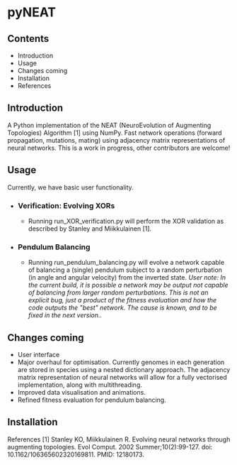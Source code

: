 # pyNEAT

## Contents
* Introduction
* Usage
* Changes coming
* Installation
* References

## Introduction
A Python implementation of the NEAT (NeuroEvolution of Augmenting Topologies) Algorithm [1] using NumPy. Fast network operations (forward propagation, mutations, mating) using adjacency matrix representations of neural networks. This is a work in progress, other contributors are welcome!

## Usage 
Currently, we have basic user functionality.

* ### Verification: Evolving XORs
  * Running run_XOR_verification.py will perform the XOR validation as described by Stanley and Miikkulainen [1]. 
* ### Pendulum Balancing
  * Running run_pendulum_balancing.py will evolve a network capable of balancing a (single) pendulum subject to a random perturbation (in angle and angular velocity) from the inverted state. _User note: In the current build, it is possible a network may be output not capable of balancing from larger random perturbations. This is not an explicit bug, just a product of the fitness evaluation and how the code outputs the "best" network. The cause is known, and to be fixed in the next version.._
 
## Changes coming
* User interface
* Major overhaul for optimisation. Currently genomes in each generation are stored in species using a nested dictionary approach. The adjacency matrix representation of neural networks will allow for a fully vectorised implementation, along with multithreading.
* Improved data visualisation and animations.
* Refined fitness evaluation for pendulum balancing.
  
## Installation

References
[1] Stanley KO, Miikkulainen R. Evolving neural networks through augmenting topologies. Evol Comput. 2002 Summer;10(2):99-127. doi: 10.1162/106365602320169811. PMID: 12180173.
